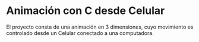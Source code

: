 # Animación con C desde Celular
El proyecto consta de una animación en 3 dimensiones, cuyo movimiento es controlado desde un Celular conectado a una computadora.
